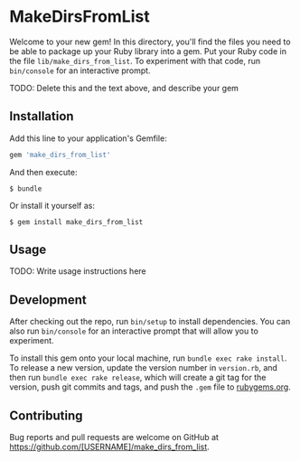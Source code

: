 # MakeDirsFromList

Welcome to your new gem! In this directory, you'll find the files you need to be able to package up your Ruby library into a gem. Put your Ruby code in the file `lib/make_dirs_from_list`. To experiment with that code, run `bin/console` for an interactive prompt.

TODO: Delete this and the text above, and describe your gem

## Installation

Add this line to your application's Gemfile:

```ruby
gem 'make_dirs_from_list'
```

And then execute:

    $ bundle

Or install it yourself as:

    $ gem install make_dirs_from_list

## Usage

TODO: Write usage instructions here

## Development

After checking out the repo, run `bin/setup` to install dependencies. You can also run `bin/console` for an interactive prompt that will allow you to experiment.

To install this gem onto your local machine, run `bundle exec rake install`. To release a new version, update the version number in `version.rb`, and then run `bundle exec rake release`, which will create a git tag for the version, push git commits and tags, and push the `.gem` file to [rubygems.org](https://rubygems.org).

## Contributing

Bug reports and pull requests are welcome on GitHub at https://github.com/[USERNAME]/make_dirs_from_list.

